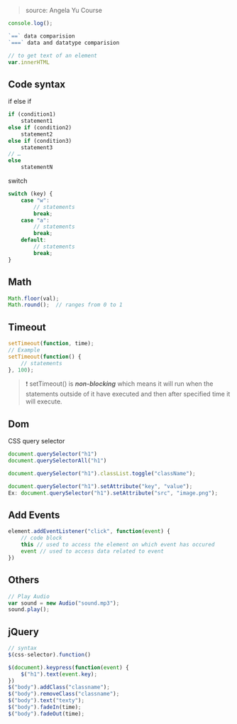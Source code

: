 > source: Angela Yu Course

```js
console.log();

`==` data comparision
`===` data and datatype comparision

// to get text of an element
var.innerHTML
```

## Code syntax
if else if
```js
if (condition1)
	statement1
else if (condition2)
	statement2
else if (condition3)
	statement3
// …
else
	statementN
```

switch
```js
switch (key) {
	case "w":
		// statements
		break;
	case "a":
		// statements
		break;
	default:
		// statements
		break;
}
```

## Math
```js
Math.floor(val);
Math.round();  // ranges from 0 to 1
```

## Timeout
```js
setTimeout(function, time);
// Example
setTimeout(function() {
	// statements
}, 100);
```
> :exclamation: setTimeout() is ***non-blocking*** which means it will run when the statements outside of it have executed and then after specified time it will execute.

## Dom

CSS query selector
```js
document.querySelector("h1")
document.querySelectorAll("h1")

document.querySelector("h1").classList.toggle("className");

document.querySelector("h1").setAttribute("key", "value");
Ex: document.querySelector("h1").setAttribute("src", "image.png");
```

## Add Events
```js
element.addEventListener("click", function(event) {
	// code block
	this // used to access the element on which event has occured
	event // used to access data related to event
})
```


## Others
```js
// Play Audio
var sound = new Audio("sound.mp3");
sound.play();
```

## jQuery
```js
// syntax
$(css-selector).function()

$(document).keypress(function(event) {
	$("h1").text(event.key);
})
$("body").addClass("classname");
$("body").removeClass("classname");
$("body").text("texty");
$("body").fadeIn(time);
$("body").fadeOut(time);
```